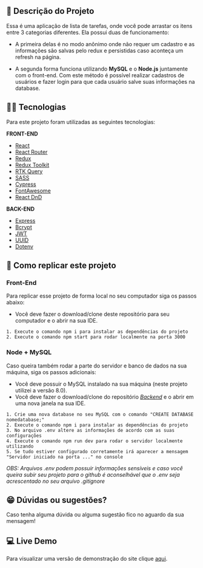 ## :ledger: Descrição do Projeto
Essa é uma aplicação de lista de tarefas, onde você pode arrastar os itens entre 3 categorias diferentes. Ela possui duas de funcionamento:

- A primeira delas é no modo anônimo onde não requer um cadastro e as informações são salvas pelo redux e persistidas caso aconteça um refresh na página.

- A segunda forma funciona utilizando **MySQL** e o **Node.js** juntamente com o front-end. Com este método é possível realizar cadastros de usuários e fazer login para que cada usuário salve suas informações na database.

## :man_technologist: Tecnologias

Para este projeto foram utilizadas as seguintes tecnologias:

**FRONT-END**

- [React](https://pt-br.reactjs.org/)
- [React Router](https://reactrouter.com/)
- [Redux](https://redux.js.org/)
- [Redux Toolkit](https://redux-toolkit.js.org/)
- [RTK Query](https://redux-toolkit.js.org/rtk-query/overview)
- [SASS](https://sass-lang.com/)
- [Cypress](https://www.cypress.io/)
- [FontAwesome](https://fontawesome.com/)
- [React DnD](https://react-dnd.github.io/react-dnd/about)

**BACK-END**

- [Express](https://expressjs.com/pt-br/)
- [Bcrypt](https://www.npmjs.com/package/bcrypt)
- [JWT](https://jwt.io/)
- [UUID](https://www.uuidgenerator.net/)
- [Dotenv](https://www.npmjs.com/package/dotenv)

## :dvd: Como replicar este projeto
### Front-End
Para replicar esse projeto de forma local no seu computador siga os passos abaixo:

* Você deve fazer o download/clone deste repositório para seu computador e o abrir na sua IDE.
```
1. Execute o comando npm i para instalar as dependências do projeto
2. Execute o comando npm start para rodar localmente na porta 3000
```

### Node + MySQL
Caso queira também rodar a parte do servidor e banco de dados na sua máquina, siga os passos adicionais:
* Você deve possuir o MySQL instalado na sua máquina (neste projeto utilizei a versão 8.0).
* Você deve fazer o download/clone do repositório *[Backend](https://github.com/rodhenr/Backend-ToDo-List)* e o abrir em uma nova janela na sua IDE.
```
1. Crie uma nova database no seu MySQL com o comando "CREATE DATABASE nomedatabase;"
2. Execute o comando npm i para instalar as dependências do projeto
3. No arquivo .env altere as informações de acordo com as suas configurações
4. Execute o comando npm run dev para rodar o servidor localmente utilizando
5. Se tudo estiver configurado corretamente irá aparecer a mensagem "Servidor iniciado na porta ..." no console
```

*OBS: Arquivos .env podem possuir informações sensíveis e caso você queira subir seu projeto para o github é aconselhável que o .env seja acrescentado no seu arquivo .gitignore*

## :grin: Dúvidas ou sugestões?
Caso tenha alguma dúvida ou alguma sugestão fico no aguardo da sua mensagem!

## :computer: Live Demo
Para visualizar uma versão de demonstração do site clique [aqui](https://rodhenr.github.io/ToDo-List/).